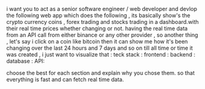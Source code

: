 i want you to act as a senior software engineer / web developer and devlop the following web app which does the following , its basically show's the crypto currency coins , forex trading and stocks trading in a  dashboard.with their real time prices whether changing or not. having the real time data from an API call from either binance or any other provider , so another thing , let's say i click on a coin like bitcoin then it can show me how it's been changing over the last 24 hours and 7 days and so on till all time or time it was created , i just want to visualize that :
 teck stack :
 frontend : 
 backend : 
 database : 
 API:
 
 choose the best for each section and explain why you chose them. so that everything is fast and can fetch real time data.